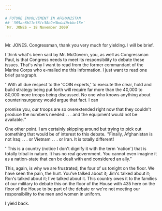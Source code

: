 ```yaml
---
---

# FUTURE INVOLVEMENT IN AFGHANISTAN
## `365ac6b11ef6fc38b2e3bda40cbbc15e`
`Mr. JONES — 18 November 2009`

---
```



Mr. JONES. Congressman, thank you very much for yielding. I will be 
brief.

I think what's been said by Mr. McGovern, you, as well as Congressman 
Paul, is that Congress needs to meet its responsibility to debate these 
issues. That's why I want to read from the former commandant of the 
Marine Corps who e-mailed me this information. I just want to read one 
brief paragraph.

''With all due respect to the 'COIN experts,' to execute the clear, 
hold and build strategy being put forth will require far more than the 
40,000 to 80,000 more troops being discussed. No one who knows anything 
about counterinsurgency would argue that fact. I can


promise you, our troops are so overextended right now that they 
couldn't produce the numbers needed . . . and the equipment would not 
be available.''

One other point. I am certainly skipping around but trying to pick 
out something that would be of interest to this debate. ''Finally, 
Afghanistan is not Iraq . . . or Vietnam . . . or Iran. It is totally 
different!

''This is a country (notice I don't dignify it with the term 
'nation') that is totally tribal in nature. It has no real government. 
You cannot even imagine it as a nation-state that can be dealt with and 
considered an ally.''

This, again, is why we are frustrated, the four of us tonight on the 
floor. We have seen the pain, the hurt. You've talked about it; Jim's 
talked about it; Ron's talked about it; I've talked about it. This 
country owes it to the families of our military to debate this on the 
floor of the House with 435 here on the floor of the House to be part 
of the debate or we're not meeting our responsibility to the men and 
women in uniform.

I yield back.